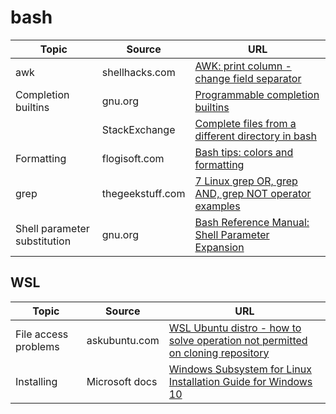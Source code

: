 # bash

| Topic | Source | URL |
| --- | --- | --- |
| awk | shellhacks.com | [AWK: print column - change field separator](https://www.shellhacks.com/awk-print-column-change-field-separator-linux-bash/) |
| Completion builtins | gnu.org | [Programmable completion builtins](https://www.gnu.org/software/bash/manual/html_node/Programmable-Completion-Builtins.html) |
| | StackExchange | [Complete files from a different directory in bash](https://unix.stackexchange.com/questions/34238/complete-files-from-a-different-directory-in-bash) |
| Formatting | flogisoft.com | [Bash tips: colors and formatting](https://misc.flogisoft.com/bash/tip_colors_and_formatting) |
| grep | thegeekstuff.com | [7 Linux grep OR, grep AND, grep NOT operator examples](https://www.thegeekstuff.com/2011/10/grep-or-and-not-operators) |
| Shell parameter substitution | gnu.org | [Bash Reference Manual: Shell Parameter Expansion](https://www.gnu.org/software/bash/manual/html_node/Shell-Parameter-Expansion.html#Shell-Parameter-Expansion) |

## WSL

| Topic | Source | URL |
| --- | --- | --- |
| File access problems | askubuntu.com | [WSL Ubuntu distro - how to solve operation not permitted on cloning repository](https://askubuntu.com/questions/1115564/wsl-ubuntu-distro-how-to-solve-operation-not-permitted-on-cloning-repository) |
| Installing | Microsoft docs | [Windows Subsystem for Linux Installation Guide for Windows 10](https://docs.microsoft.com/en-us/windows/wsl/install-win10) |